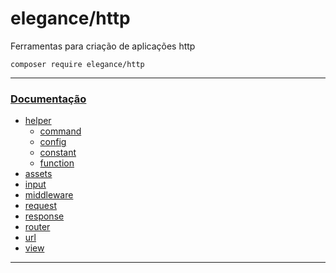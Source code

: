 # elegance/http

Ferramentas para criação de aplicações http

    composer require elegance/http

---

### [Documentação](https://github.com/elegancephp/http/tree/main/.doc)

 - [helper](https://github.com/elegancephp/http/tree/main/.doc/helper)
    - [command](https://github.com/elegancephp/http/tree/main/.doc/helper/command.md)
    - [config](https://github.com/elegancephp/http/tree/main/.doc/helper/config.md)
    - [constant](https://github.com/elegancephp/http/tree/main/.doc/helper/constant.md)
    - [function](https://github.com/elegancephp/http/tree/main/.doc/helper/function.md)
- [assets](https://github.com/elegancephp/http/tree/main/.doc/helper/assets.md)
- [input](https://github.com/elegancephp/http/tree/main/.doc/helper/input.md)
- [middleware](https://github.com/elegancephp/http/tree/main/.doc/helper/middleware.md)
- [request](https://github.com/elegancephp/http/tree/main/.doc/helper/request.md)
- [response](https://github.com/elegancephp/http/tree/main/.doc/helper/response.md)
- [router](https://github.com/elegancephp/http/tree/main/.doc/helper/router.md)
- [url](https://github.com/elegancephp/http/tree/main/.doc/helper/function.md)
- [view](https://github.com/elegancephp/http/tree/main/.doc/helper/function.md)
 
---
